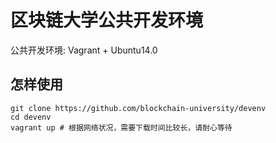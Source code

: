 区块链大学公共开发环境
===

公共开发环境: Vagrant + Ubuntu14.0

## 怎样使用

```
git clone https://github.com/blockchain-university/devenv
cd devenv
vagrant up # 根据网络状况，需要下载时间比较长，请耐心等待
```
